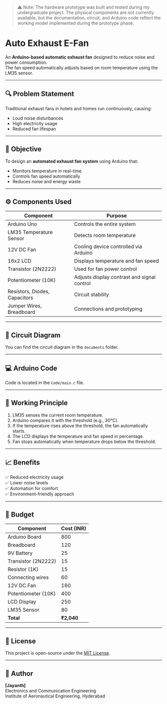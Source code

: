 > ⚠️ Note: The hardware prototype was built and tested during my undergraduate project.
> The physical components are not currently available, but the documentation, circuit, and Arduino code
> reflect the working model implemented during the prototype phase.

# Auto Exhaust E-Fan
An **Arduino-based automatic exhaust fan** designed to reduce noise and power consumption.  
The fan speed automatically adjusts based on room temperature using the LM35 sensor.

---

## 🔍 Problem Statement
Traditional exhaust fans in hotels and homes run continuously, causing:
- Loud noise disturbances
- High electricity usage
- Reduced fan lifespan

---

## 🎯 Objective
To design an **automated exhaust fan system** using Arduino that:
- Monitors temperature in real-time
- Controls fan speed automatically
- Reduces noise and energy waste

---

## ⚙️ Components Used
| Component | Purpose |
|------------|----------|
| Arduino Uno | Controls the entire system |
| LM35 Temperature Sensor | Detects room temperature |
| 12V DC Fan | Cooling device controlled via Arduino |
| 16x2 LCD | Displays temperature and fan speed |
| Transistor (2N2222) | Used for fan power control |
| Potentiometer (10K) | Adjusts display contrast and signal control |
| Resistors, Diodes, Capacitors | Circuit stability |
| Jumper Wires, Breadboard | Connections and prototyping |

---

## 🧩 Circuit Diagram
You can find the circuit diagram in the `documents` folder.

---

## 💻 Arduino Code
Code is located in the `Code/main.c` file.

---

## 🧠 Working Principle
1. LM35 senses the current room temperature.  
2. Arduino compares it with the threshold (e.g., 30°C).  
3. If the temperature rises above the threshold, the fan automatically starts.  
4. The LCD displays the temperature and fan speed in percentage.  
5. Fan stops automatically when temperature drops below the threshold.

---

## 📈 Benefits
✅ Reduced electricity usage  
✅ Lower noise levels  
✅ Automation for comfort  
✅ Environment-friendly approach

---

## 🧾 Budget
| Component | Cost (INR) |
|------------|------------|
| Arduino Board | 800 |
| Breadboard | 120 |
| 9V Battery | 25 |
| Transistor (2N2222) | 15 |
| Resistor (1K) | 15 |
| Connecting wires | 60 |
| 12V DC Fan | 160 |
| Potentiometer (10K) | 400 |
| LCD Display | 250 |
| LM35 Sensor | 80 |
| **Total** | **₹2,040** |

---

## 📜 License
This project is open-source under the [MIT License](LICENSE).

---

## 👤 Author
**[Jayanth]**  
Electronics and Communication Engineering  
Institute of Aeronautical Engineering, Hyderabad
